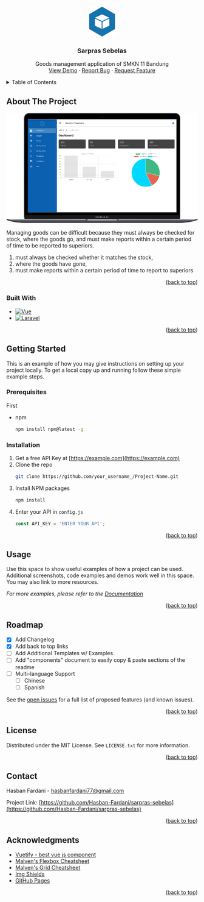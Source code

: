 <a name="readme-top"></a>
<!--
*** Thanks for checking out the Best-README-Template. If you have a suggestion
*** that would make this better, please fork the repo and create a pull request
*** or simply open an issue with the tag "enhancement".
*** Don't forget to give the project a star!
*** Thanks again! Now go create something AMAZING! :D
-->



<!-- PROJECT SHIELDS -->
<!--
*** I'm using markdown "reference style" links for readability.
*** Reference links are enclosed in brackets [ ] instead of parentheses ( ).
*** See the bottom of this document for the declaration of the reference variables
*** for contributors-url, forks-url, etc. This is an optional, concise syntax you may use.
*** https://www.markdownguide.org/basic-syntax/#reference-style-links
-->


<!-- PROJECT LOGO -->
<br />
<div align="center">
  <a href="https://github.com/Hasban-Fardani/sarpras-sebelas">
    <img src="images/logo.png" alt="Logo" width="80" height="80">
  </a>

  <h3 align="center">Sarpras Sebelas</h3>

  <p align="center">
    Goods management application of SMKN 11 Bandung
    <br />
    <a href="https://github.com/Hasban-Fardani/sarpras-sebelas">View Demo</a>
    ·
    <a href="https://github.com/Hasban-Fardani/sarpras-sebelas/issues">Report Bug</a>
    ·
    <a href="https://github.com/Hasban-Fardani/sarpras-sebelas/issues">Request Feature</a>
  </p>
</div>



<!-- TABLE OF CONTENTS -->
<details>
  <summary>Table of Contents</summary>
  <ol>
    <li>
      <a href="#about-the-project">About The Project</a>
      <ul>
        <li><a href="#built-with">Built With</a></li>
      </ul>
    </li>
    <li>
      <a href="#getting-started">Getting Started</a>
      <ul>
        <li><a href="#prerequisites">Prerequisites</a></li>
        <li><a href="#installation">Installation</a></li>
      </ul>
    </li>
    <li><a href="#usage">Usage</a></li>
    <li><a href="#roadmap">Roadmap</a></li>
    <li><a href="#contributing">Contributing</a></li>
    <li><a href="#license">License</a></li>
    <li><a href="#contact">Contact</a></li>
    <li><a href="#acknowledgments">Acknowledgments</a></li>
  </ol>
</details>



<!-- ABOUT THE PROJECT -->
## About The Project

[![Sarpras Sebelas Screen Shot][product-screenshot]](https://sarpras-sebelas.vercel.app)

Managing goods can be difficult because they must always be checked for stock, where the goods go, and must make reports within a certain period of time to be reported to superiors. 

1. must always be checked whether it matches the stock,
2. where the goods have gone, 
3. must make reports within a certain period of time to report to superiors

<p align="right">(<a href="#readme-top">back to top</a>)</p>



### Built With

- [![Vue][Vue.js]][Vue-url]
- [![Laravel][Laravel.com]][Laravel-url]

<p align="right">(<a href="#readme-top">back to top</a>)</p>



<!-- GETTING STARTED -->
## Getting Started

This is an example of how you may give instructions on setting up your project locally.
To get a local copy up and running follow these simple example steps.

### Prerequisites

First 
* npm
  ```sh
  npm install npm@latest -g
  ```

### Installation


1. Get a free API Key at [https://example.com](https://example.com)
2. Clone the repo
   ```sh
   git clone https://github.com/your_username_/Project-Name.git
   ```
3. Install NPM packages
   ```sh
   npm install
   ```
4. Enter your API in `config.js`
   ```js
   const API_KEY = 'ENTER YOUR API';
   ```

<p align="right">(<a href="#readme-top">back to top</a>)</p>



<!-- USAGE EXAMPLES -->
## Usage

Use this space to show useful examples of how a project can be used. Additional screenshots, code examples and demos work well in this space. You may also link to more resources.

_For more examples, please refer to the [Documentation](https://example.com)_

<p align="right">(<a href="#readme-top">back to top</a>)</p>



<!-- ROADMAP -->
## Roadmap

- [x] Add Changelog
- [x] Add back to top links
- [ ] Add Additional Templates w/ Examples
- [ ] Add "components" document to easily copy & paste sections of the readme
- [ ] Multi-language Support
    - [ ] Chinese
    - [ ] Spanish

See the [open issues](https://github.com/Hasban-Fardani/sarpras-sebelas/issues) for a full list of proposed features (and known issues).

<p align="right">(<a href="#readme-top">back to top</a>)</p>



<!-- LICENSE -->
## License

Distributed under the MIT License. See `LICENSE.txt` for more information.

<p align="right">(<a href="#readme-top">back to top</a>)</p>



<!-- CONTACT -->
## Contact

Hasban Fardani - hasbanfardani77@gmail.com

Project Link: [https://github.com/Hasban-Fardani/sarpras-sebelas](https://github.com/Hasban-Fardani/sarpras-sebelas)

<p align="right">(<a href="#readme-top">back to top</a>)</p>



<!-- ACKNOWLEDGMENTS -->
## Acknowledgments


* [Vuetify - best vue js component](https://choosealicense.com)
* [Malven's Flexbox Cheatsheet](https://flexbox.malven.co/)
* [Malven's Grid Cheatsheet](https://grid.malven.co/)
* [Img Shields](https://shields.io)
* [GitHub Pages](https://pages.github.com)

<p align="right">(<a href="#readme-top">back to top</a>)</p>



<!-- MARKDOWN LINKS & IMAGES -->
<!-- https://www.markdownguide.org/basic-syntax/#reference-style-links -->
[contributors-shield]: https://img.shields.io/github/contributors/Hasban-Fardani/sarpras-sebelas.svg?style=for-the-badge
[contributors-url]: https://github.com/Hasban-Fardani/sarpras-sebelas/graphs/contributors
[forks-shield]: https://img.shields.io/github/forks/Hasban-Fardani/sarpras-sebelas.svg?style=for-the-badge
[forks-url]: https://github.com/Hasban-Fardani/sarpras-sebelas/network/members
[stars-shield]: https://img.shields.io/github/stars/Hasban-Fardani/sarpras-sebelas.svg?style=for-the-badge
[stars-url]: https://github.com/Hasban-Fardani/sarpras-sebelas/stargazers
[issues-shield]: https://img.shields.io/github/issues/Hasban-Fardani/sarpras-sebelas.svg?style=for-the-badge
[issues-url]: https://github.com/Hasban-Fardani/sarpras-sebelas/issues
[license-shield]: https://img.shields.io/github/license/Hasban-Fardani/sarpras-sebelas.svg?style=for-the-badge
[license-url]: https://github.com/Hasban-Fardani/sarpras-sebelas/blob/master/LICENSE.txt
[linkedin-shield]: https://img.shields.io/badge/-LinkedIn-black.svg?style=for-the-badge&logo=linkedin&colorB=555
[linkedin-url]: https://linkedin.com/in/othneildrew
[product-screenshot]: ./images/screenshot.png
[Next.js]: https://img.shields.io/badge/next.js-000000?style=for-the-badge&logo=nextdotjs&logoColor=white
[Next-url]: https://nextjs.org/
[React.js]: https://img.shields.io/badge/React-20232A?style=for-the-badge&logo=react&logoColor=61DAFB
[React-url]: https://reactjs.org/
[Vue.js]: https://img.shields.io/badge/Vue.js-35495E?style=for-the-badge&logo=vuedotjs&logoColor=4FC08D
[Vue-url]: https://vuejs.org/
[Angular.io]: https://img.shields.io/badge/Angular-DD0031?style=for-the-badge&logo=angular&logoColor=white
[Angular-url]: https://angular.io/
[Svelte.dev]: https://img.shields.io/badge/Svelte-4A4A55?style=for-the-badge&logo=svelte&logoColor=FF3E00
[Svelte-url]: https://svelte.dev/
[Laravel.com]: https://img.shields.io/badge/Laravel-FF2D20?style=for-the-badge&logo=laravel&logoColor=white
[Laravel-url]: https://laravel.com
[Bootstrap.com]: https://img.shields.io/badge/Bootstrap-563D7C?style=for-the-badge&logo=bootstrap&logoColor=white
[Bootstrap-url]: https://getbootstrap.com
[JQuery.com]: https://img.shields.io/badge/jQuery-0769AD?style=for-the-badge&logo=jquery&logoColor=white
[JQuery-url]: https://jquery.com 
